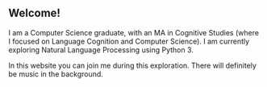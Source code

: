 ## Welcome!

I am a Computer Science graduate, with an MA in Cognitive Studies (where I focused on Language Cognition and Computer Science).
I am currently exploring Natural Language Processing using Python 3.

In this website you can join me during this exploration. There will definitely be music in the background.
